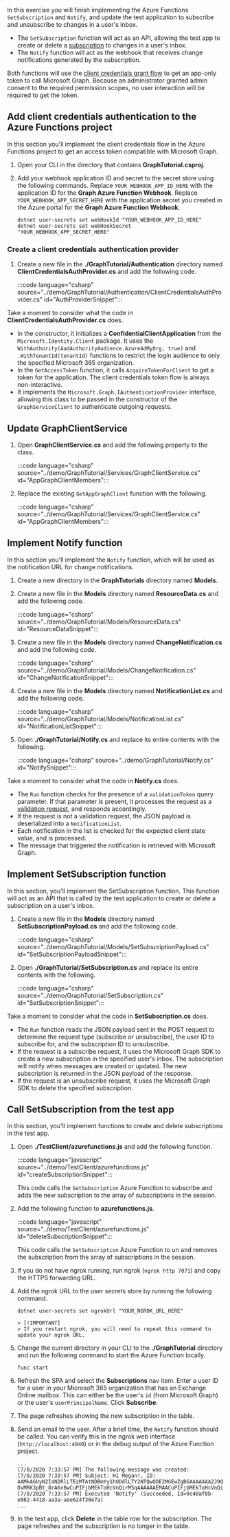 <!-- markdownlint-disable MD002 MD041 -->

In this exercise you will finish implementing the Azure Functions `SetSubscription` and `Notify`, and update the test application to subscribe and unsubscribe to changes in a user's inbox.

- The `SetSubscription` function will act as an API, allowing the test app to create or delete a [subscription](https://docs.microsoft.com/graph/webhooks) to changes in a user's inbox.
- The `Notify` function will act as the webhook that receives change notifications generated by the subscription.

Both functions will use the [client credentials grant flow](https://docs.microsoft.com/azure/active-directory/develop/v2-oauth2-client-creds-grant-flow) to get an app-only token to call Microsoft Graph. Because an administrator granted admin consent to the required permission scopes, no user interaction will be required to get the token.

## Add client credentials authentication to the Azure Functions project

In this section you'll implement the client credentials flow in the Azure Functions project to get an access token compatible with Microsoft Graph.

1. Open your CLI in the directory that contains **GraphTutorial.csproj**.

1. Add your webhook application ID and secret to the secret store using the following commands. Replace `YOUR_WEBHOOK_APP_ID_HERE` with the application ID for the **Graph Azure Function Webhook**. Replace `YOUR_WEBHOOK_APP_SECRET_HERE` with the application secret you created in the Azure portal for the **Graph Azure Function Webhook**.

    ```Shell
    dotnet user-secrets set webHookId "YOUR_WEBHOOK_APP_ID_HERE"
    dotnet user-secrets set webHookSecret "YOUR_WEBHOOK_APP_SECRET_HERE"
    ```

### Create a client credentials authentication provider

1. Create a new file in the **./GraphTutorial/Authentication** directory named **ClientCredentialsAuthProvider.cs** and add the following code.

    :::code language="csharp" source="../demo/GraphTutorial/Authentication/ClientCredentialsAuthProvider.cs" id="AuthProviderSnippet":::

Take a moment to consider what the code in **ClientCredentialsAuthProvider.cs** does.

- In the constructor, it initializes a **ConfidentialClientApplication** from the `Microsoft.Identity.Client` package. It uses the `WithAuthority(AadAuthorityAudience.AzureAdMyOrg, true)` and `.WithTenantId(tenantId)` functions to restrict the login audience to only the specified Microsoft 365 organization.
- In the `GetAccessToken` function, it calls `AcquireTokenForClient` to get a token for the application. The client credentials token flow is always non-interactive.
- It implements the `Microsoft.Graph.IAuthenticationProvider` interface, allowing this class to be passed in the constructor of the `GraphServiceClient` to authenticate outgoing requests.

## Update GraphClientService

1. Open **GraphClientService.cs** and add the following property to the class.

    :::code language="csharp" source="../demo/GraphTutorial/Services/GraphClientService.cs" id="AppGraphClientMembers":::

1. Replace the existing `GetAppGraphClient` function with the following.

    :::code language="csharp" source="../demo/GraphTutorial/Services/GraphClientService.cs" id="AppGraphClientMembers":::

## Implement Notify function

In this section you'll implement the `Notify` function, which will be used as the notification URL for change notifications.

1. Create a new directory in the **GraphTutorials** directory named **Models**.

1. Create a new file in the **Models** directory named **ResourceData.cs** and add the following code.

    :::code language="csharp" source="../demo/GraphTutorial/Models/ResourceData.cs" id="ResourceDataSnippet":::

1. Create a new file in the **Models** directory named **ChangeNotification.cs** and add the following code.

    :::code language="csharp" source="../demo/GraphTutorial/Models/ChangeNotification.cs" id="ChangeNotificationSnippet":::

1. Create a new file in the **Models** directory named **NotificationList.cs** and add the following code.

    :::code language="csharp" source="../demo/GraphTutorial/Models/NotificationList.cs" id="NotificationListSnippet":::

1. Open **./GraphTutorial/Notify.cs** and replace its entire contents with the following.

    :::code language="csharp" source="../demo/GraphTutorial/Notify.cs" id="NotifySnippet":::

Take a moment to consider what the code in **Notify.cs** does.

- The `Run` function checks for the presence of a `validationToken` query parameter. If that parameter is present, it processes the request as a [validation request](https://docs.microsoft.com/graph/webhooks#notification-endpoint-validation), and responds accordingly.
- If the request is not a validation request, the JSON payload is deserialized into a `NotificationList`.
- Each notification in the list is checked for the expected client state value, and is processed.
- The message that triggered the notification is retrieved with Microsoft Graph.

## Implement SetSubscription function

In this section, you'll implement the SetSubscription function. This function will act as an API that is called by the test application to create or delete a subscription on a user's inbox.

1. Create a new file in the **Models** directory named **SetSubscriptionPayload.cs** and add the following code.

    :::code language="csharp" source="../demo/GraphTutorial/Models/SetSubscriptionPayload.cs" id="SetSubscriptionPayloadSnippet":::

1. Open **./GraphTutorial/SetSubscription.cs** and replace its entire contents with the following.

    :::code language="csharp" source="../demo/GraphTutorial/SetSubscription.cs" id="SetSubscriptionSnippet":::

Take a moment to consider what the code in **SetSubscription.cs** does.

- The `Run` function reads the JSON payload sent in the POST request to determine the request type (subscribe or unsubscribe), the user ID to subscribe for, and the subscription ID to unsubscribe.
- If the request is a subscribe request, it uses the Microsoft Graph SDK to create a new subscription in the specified user's inbox. The subscription will notify when messages are created or updated. The new subscription is returned in the JSON payload of the response.
- If the request is an unsubscribe request, it uses the Microsoft Graph SDK to delete the specified subscription.

## Call SetSubscription from the test app

In this section, you'll implement functions to create and delete subscriptions in the test app.

1. Open **./TestClient/azurefunctions.js** and add the following function.

    :::code language="javascript" source="../demo/TestClient/azurefunctions.js" id="createSubscriptionSnippet":::

    This code calls the `SetSubscription` Azure Function to subscribe and adds the new subscription to the array of subscriptions in the session.

1. Add the following function to **azurefunctions.js**.

    :::code language="javascript" source="../demo/TestClient/azurefunctions.js" id="deleteSubscriptionSnippet":::

    This code calls the `SetSubscription` Azure Function to un and removes the subscription from the array of subscriptions in the session.

1. If you do not have ngrok running, run ngrok (`ngrok http 7071`) and copy the HTTPS forwarding URL.

1. Add the ngrok URL to the user secrets store by running the following command.

    ```Shell
    dotnet user-secrets set ngrokUrl "YOUR_NGROK_URL_HERE"

    > [!IMPORTANT]
    > If you restart ngrok, you will need to repeat this command to update your ngrok URL.

1. Change the current directory in your CLI to the **./GraphTutorial** directory and run the following command to start the Azure Function locally.

    ```Shell
    func start
    ```

1. Refresh the SPA and select the **Subscriptions** nav item. Enter a user ID for a user in your Microsoft 365 organization that has an Exchange Online mailbox. This can either be the user's `id` (from Microsoft Graph) or the user's `userPrincipalName`. Click **Subscribe**.

1. The page refreshes showing the new subscription in the table.

1. Send an email to the user. After a brief time, the `Notify` function should be called. You can verify this in the ngrok web interface (`http://localhost:4040`) or in the debug output of the Azure Function project.

    ```Shell
    ...
    [7/8/2020 7:33:57 PM] The following message was created:
    [7/8/2020 7:33:57 PM] Subject: Hi Megan!, ID: AAMkAGUyN2I4N2RlLTEzMTAtNDBmYy1hODdlLTY2NTQwODE2MGEwZgBGAAAAAAA2J9QH-DvMRK3pBt_8rA6nBwCuPIFjbMEkToHcVnQirM5qAAAAAAEMAACuPIFjbMEkToHcVnQirM5qAACHmpAsAAA=
    [7/8/2020 7:33:57 PM] Executed 'Notify' (Succeeded, Id=9c40af0b-e082-4418-aa3a-aee624f30e7a)
    ...
    ```

1. In the test app, click **Delete** in the table row for the subscription. The page refreshes and the subscription is no longer in the table.
